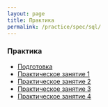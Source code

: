 ```yaml
---
layout: page
title: Практика
permalink: /practice/spec/sql/
---
```


### Практика

<ul>
    <li><a href="/practice/spec/sql/env/">Подготовка</a></li>
    <li><a href="/practice/spec/sql/1/">Практическое занятие 1</a></li>
    <li><a href="/practice/spec/sql/2/">Практическое занятие 2</a></li>
    <li><a href="/practice/spec/sql/3/">Практическое занятие 3</a></li>
    <li><a href="/practice/spec/sql/4/">Практическое занятие 4</a></li>
</ul>
